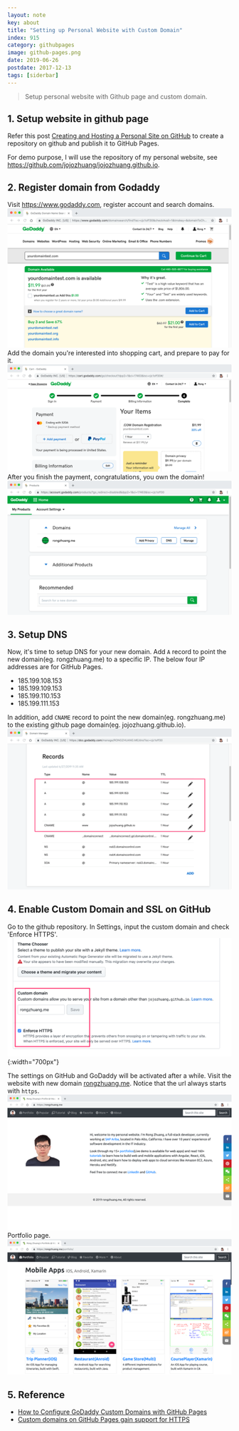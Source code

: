 ```yaml
---
layout: note
key: about
title: "Setting up Personal Website with Custom Domain"
index: 915
category: githubpages
image: github-pages.png
date: 2019-06-26
postdate: 2017-12-13
tags: [siderbar]
---
```


> Setup personal website with Github page and custom domain.

## 1. Setup website in github page
Refer this post [Creating and Hosting a Personal Site on GitHub](http://jmcglone.com/guides/github-pages/) to create a repository on github and publish it to GitHub Pages.

For demo purpose, I will use the repository of my personal website, see https://github.com/jojozhuang/jojozhuang.github.io.

## 2. Register domain from Godaddy
Visit https://www.godaddy.com, register account and search domains.
![image](/public/images/githubpages/915/godaddy_searchdomain.png)
Add the domain you're interested into shopping cart, and prepare to pay for it.
![image](/public/images/githubpages/915/godaddy_cart.png)
After you finish the payment, congratulations, you own the domain!
![image](/public/images/githubpages/915/godaddy_domain.png)

## 3. Setup DNS
Now, it's time to setup DNS for your new domain. Add `A` record to point the new domain(eg. rongzhuang.me) to a specific IP. The below four IP addresses are for GitHub Pages.
* 185.199.108.153
* 185.199.109.153
* 185.199.110.153
* 185.199.111.153

In addition, add `CNAME` record to point the new domain(eg. rongzhuang.me) to the existing github page domain(eg. jojozhuang.github.io).
![image](/public/images/githubpages/915/godaddy_adddns.png)

## 4. Enable Custom Domain and SSL on GitHub
Go to the github repository. In Settings, input the custom domain and check 'Enforce HTTPS'.
![image](/public/images/githubpages/915/custom_domain.png){:width="700px"}

The settings on GitHub and GoDaddy will be activated after a while. Visit the website with new domain [rongzhuang.me](rongzhuang.me). Notice that the url always starts with `https`.
![image](/public/images/githubpages/915/rongzhuang_home.png)
Portfolio page.
![image](/public/images/githubpages/915/rongzhuang_portfolio.png)

## 5. Reference
* [How to Configure GoDaddy Custom Domains with GitHub Pages](https://medium.com/@supriyakankure/how-to-add-a-custom-domain-to-your-github-page-with-godaddy-84495781143e)
* [Custom domains on GitHub Pages gain support for HTTPS](https://github.blog/2018-05-01-github-pages-custom-domains-https/)

